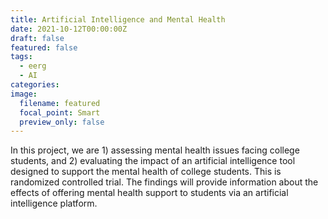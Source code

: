 ```yaml
---
title: Artificial Intelligence and Mental Health
date: 2021-10-12T00:00:00Z
draft: false
featured: false
tags:
  - eerg
  - AI
categories:
image:
  filename: featured
  focal_point: Smart
  preview_only: false
---
```

In this project, we are 1) assessing mental health issues facing college students, and 2) evaluating the impact of an artificial intelligence tool designed to support the mental health of college students. This is randomized controlled trial. The findings will provide information about the effects of offering mental health support to students via an artificial intelligence platform.
